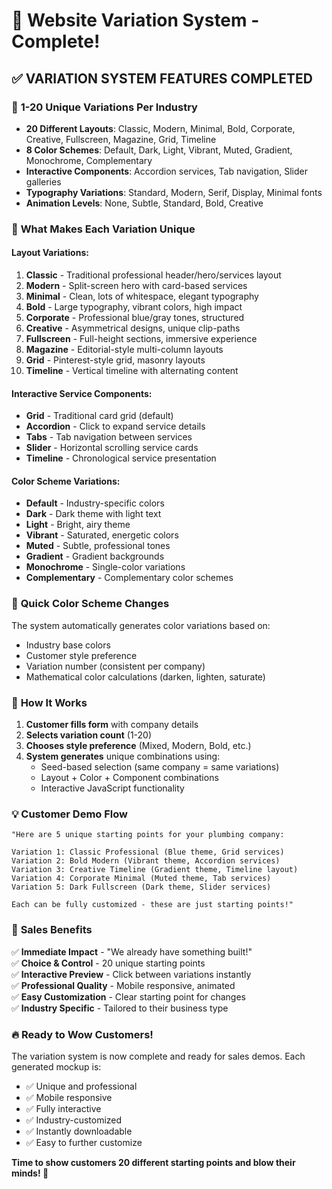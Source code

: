 # 🎨 Website Variation System - Complete!

## ✅ **VARIATION SYSTEM FEATURES COMPLETED**

### 🚀 **1-20 Unique Variations Per Industry**
- **20 Different Layouts**: Classic, Modern, Minimal, Bold, Corporate, Creative, Fullscreen, Magazine, Grid, Timeline
- **8 Color Schemes**: Default, Dark, Light, Vibrant, Muted, Gradient, Monochrome, Complementary  
- **Interactive Components**: Accordion services, Tab navigation, Slider galleries
- **Typography Variations**: Standard, Modern, Serif, Display, Minimal fonts
- **Animation Levels**: None, Subtle, Standard, Bold, Creative

### 🎯 **What Makes Each Variation Unique**

#### **Layout Variations:**
1. **Classic** - Traditional professional header/hero/services layout
2. **Modern** - Split-screen hero with card-based services  
3. **Minimal** - Clean, lots of whitespace, elegant typography
4. **Bold** - Large typography, vibrant colors, high impact
5. **Corporate** - Professional blue/gray tones, structured
6. **Creative** - Asymmetrical designs, unique clip-paths
7. **Fullscreen** - Full-height sections, immersive experience
8. **Magazine** - Editorial-style multi-column layouts
9. **Grid** - Pinterest-style grid, masonry layouts
10. **Timeline** - Vertical timeline with alternating content

#### **Interactive Service Components:**
- **Grid** - Traditional card grid (default)
- **Accordion** - Click to expand service details
- **Tabs** - Tab navigation between services  
- **Slider** - Horizontal scrolling service cards
- **Timeline** - Chronological service presentation

#### **Color Scheme Variations:**
- **Default** - Industry-specific colors
- **Dark** - Dark theme with light text
- **Light** - Bright, airy theme
- **Vibrant** - Saturated, energetic colors
- **Muted** - Subtle, professional tones
- **Gradient** - Gradient backgrounds
- **Monochrome** - Single-color variations
- **Complementary** - Complementary color schemes

### 🎨 **Quick Color Scheme Changes**
The system automatically generates color variations based on:
- Industry base colors
- Customer style preference
- Variation number (consistent per company)
- Mathematical color calculations (darken, lighten, saturate)

### 🔧 **How It Works**

1. **Customer fills form** with company details
2. **Selects variation count** (1-20)
3. **Chooses style preference** (Mixed, Modern, Bold, etc.)
4. **System generates** unique combinations using:
   - Seed-based selection (same company = same variations)
   - Layout + Color + Component combinations
   - Interactive JavaScript functionality

### 💡 **Customer Demo Flow**

```
"Here are 5 unique starting points for your plumbing company:

Variation 1: Classic Professional (Blue theme, Grid services)
Variation 2: Bold Modern (Vibrant theme, Accordion services)  
Variation 3: Creative Timeline (Gradient theme, Timeline layout)
Variation 4: Corporate Minimal (Muted theme, Tab services)
Variation 5: Dark Fullscreen (Dark theme, Slider services)

Each can be fully customized - these are just starting points!"
```

### 🎯 **Sales Benefits**

✅ **Immediate Impact** - "We already have something built!"  
✅ **Choice & Control** - 20 unique starting points  
✅ **Interactive Preview** - Click between variations instantly  
✅ **Professional Quality** - Mobile responsive, animated  
✅ **Easy Customization** - Clear starting point for changes  
✅ **Industry Specific** - Tailored to their business type  

### 🔥 **Ready to Wow Customers!**

The variation system is now complete and ready for sales demos. Each generated mockup is:
- ✅ Unique and professional
- ✅ Mobile responsive  
- ✅ Fully interactive
- ✅ Industry-customized
- ✅ Instantly downloadable
- ✅ Easy to further customize

**Time to show customers 20 different starting points and blow their minds! 🚀**
